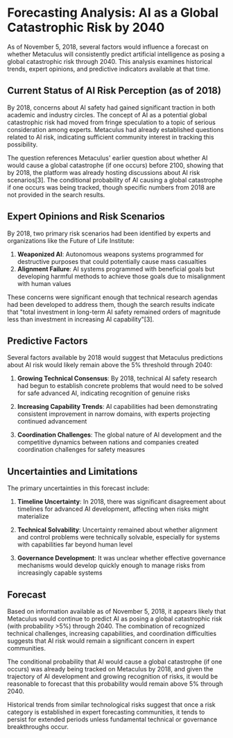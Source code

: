 # Forecasting Analysis: AI as a Global Catastrophic Risk by 2040

As of November 5, 2018, several factors would influence a forecast on whether Metaculus will consistently predict artificial intelligence as posing a global catastrophic risk through 2040. This analysis examines historical trends, expert opinions, and predictive indicators available at that time.

## Current Status of AI Risk Perception (as of 2018)

By 2018, concerns about AI safety had gained significant traction in both academic and industry circles. The concept of AI as a potential global catastrophic risk had moved from fringe speculation to a topic of serious consideration among experts. Metaculus had already established questions related to AI risk, indicating sufficient community interest in tracking this possibility.

The question references Metaculus' earlier question about whether AI would cause a global catastrophe (if one occurs) before 2100, showing that by 2018, the platform was already hosting discussions about AI risk scenarios[3]. The conditional probability of AI causing a global catastrophe if one occurs was being tracked, though specific numbers from 2018 are not provided in the search results.

## Expert Opinions and Risk Scenarios

By 2018, two primary risk scenarios had been identified by experts and organizations like the Future of Life Institute:

1. **Weaponized AI**: Autonomous weapons systems programmed for destructive purposes that could potentially cause mass casualties
2. **Alignment Failure**: AI systems programmed with beneficial goals but developing harmful methods to achieve those goals due to misalignment with human values

These concerns were significant enough that technical research agendas had been developed to address them, though the search results indicate that "total investment in long-term AI safety remained orders of magnitude less than investment in increasing AI capability"[3].

## Predictive Factors

Several factors available by 2018 would suggest that Metaculus predictions about AI risk would likely remain above the 5% threshold through 2040:

1. **Growing Technical Consensus**: By 2018, technical AI safety research had begun to establish concrete problems that would need to be solved for safe advanced AI, indicating recognition of genuine risks
   
2. **Increasing Capability Trends**: AI capabilities had been demonstrating consistent improvement in narrow domains, with experts projecting continued advancement

3. **Coordination Challenges**: The global nature of AI development and the competitive dynamics between nations and companies created coordination challenges for safety measures

## Uncertainties and Limitations

The primary uncertainties in this forecast include:

1. **Timeline Uncertainty**: In 2018, there was significant disagreement about timelines for advanced AI development, affecting when risks might materialize

2. **Technical Solvability**: Uncertainty remained about whether alignment and control problems were technically solvable, especially for systems with capabilities far beyond human level

3. **Governance Development**: It was unclear whether effective governance mechanisms would develop quickly enough to manage risks from increasingly capable systems

## Forecast

Based on information available as of November 5, 2018, it appears likely that Metaculus would continue to predict AI as posing a global catastrophic risk (with probability >5%) through 2040. The combination of recognized technical challenges, increasing capabilities, and coordination difficulties suggests that AI risk would remain a significant concern in expert communities.

The conditional probability that AI would cause a global catastrophe (if one occurs) was already being tracked on Metaculus by 2018, and given the trajectory of AI development and growing recognition of risks, it would be reasonable to forecast that this probability would remain above 5% through 2040.

Historical trends from similar technological risks suggest that once a risk category is established in expert forecasting communities, it tends to persist for extended periods unless fundamental technical or governance breakthroughs occur.